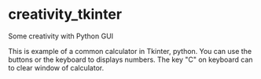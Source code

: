 # creativity_tkinter
Some creativity with Python GUI

This is example of a common calculator in Tkinter, python.
You can use the buttons or the keyboard to displays numbers.
The key "C" on keyboard can to clear window of calculator.
